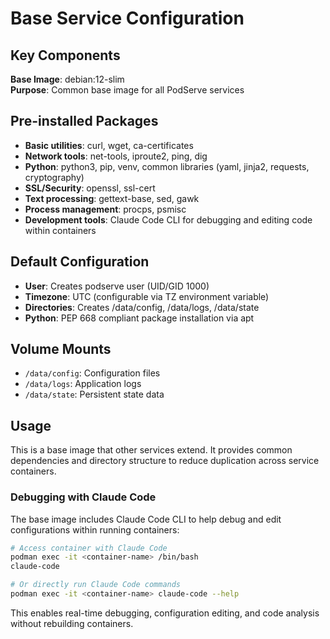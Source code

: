 # Base Service Configuration

## Key Components

**Base Image**: debian:12-slim  
**Purpose**: Common base image for all PodServe services

## Pre-installed Packages

- **Basic utilities**: curl, wget, ca-certificates
- **Network tools**: net-tools, iproute2, ping, dig
- **Python**: python3, pip, venv, common libraries (yaml, jinja2, requests, cryptography)
- **SSL/Security**: openssl, ssl-cert
- **Text processing**: gettext-base, sed, gawk
- **Process management**: procps, psmisc
- **Development tools**: Claude Code CLI for debugging and editing code within containers

## Default Configuration

- **User**: Creates podserve user (UID/GID 1000)
- **Timezone**: UTC (configurable via TZ environment variable)
- **Directories**: Creates /data/config, /data/logs, /data/state
- **Python**: PEP 668 compliant package installation via apt

## Volume Mounts

- `/data/config`: Configuration files
- `/data/logs`: Application logs
- `/data/state`: Persistent state data

## Usage

This is a base image that other services extend. It provides common dependencies and directory structure to reduce duplication across service containers.

### Debugging with Claude Code

The base image includes Claude Code CLI to help debug and edit configurations within running containers:

```bash
# Access container with Claude Code
podman exec -it <container-name> /bin/bash
claude-code

# Or directly run Claude Code commands
podman exec -it <container-name> claude-code --help
```

This enables real-time debugging, configuration editing, and code analysis without rebuilding containers.